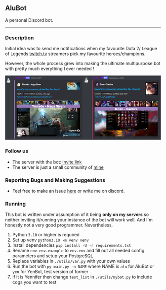 ## AluBot

A personal Discord bot.

---

### Description
Initial idea was to send me notifications 
when my favourite Dota 2/ League of Legends [twitch.tv](https://www.twitch.tv/) streamers pick my favourite heroes/champions.

However, the whole process grew into making the ultimate multipurpose bot 
with pretty much everything I ever needed ! 

<img src="./media/ReadMe_pic.png" alt="alubot preview">

### Follow us

* The server with the bot: [Invite link](https://discord.gg/K8FuDeP)
* The server is just a small community of [mine](https://www.twitch.tv/Aluerie)

### Reporting Bugs and Making Suggestions

* Feel free to make an issue [here](https://github.com/Aluerie/AluBot/issues/new) or write me on discord.

### Running

This bot is written under assumption of it being **only on my servers** so neither inviting it/running 
your instance of the bot will work well. And I'm honestly not a very good programmer. Nevertheless, 
1. Python `3.10` or higher is required
2. Set up venv `python3.10 -m venv venv`
3. Install dependencies `pip install -U -r requirements.txt`
4. Rename `env.env.example` to `env.env` and fill out all needed config parameters and setup your PostgreSQL
5. Replace variables in `./utils/var.py` with your own values
6. Run the bot with `py main.py -n NAME` where NAME is `alu` for AluBot or `yen` for YenBot, test version of former
7. if it is Yennifer then change `test_list` in `./utils/mybot.py` to include cogs you want to test
